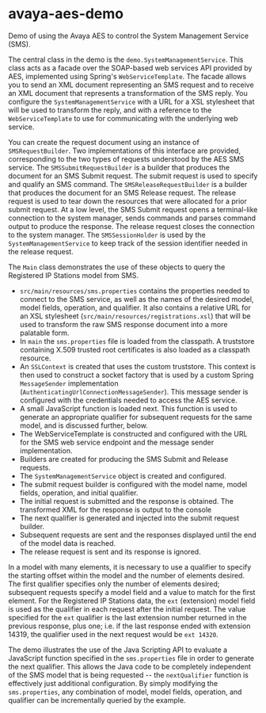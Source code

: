avaya-aes-demo
==============

Demo of using the Avaya AES to control the System Management Service (SMS).

The central class in the demo is the `demo.SystemManagementService`.  This class acts as a facade over the SOAP-based web services API provided by AES, implemented using Spring's `WebServiceTemplate`.  The facade allows you to send an XML document representing an SMS request and to receive an XML document that represents a transformation of the SMS reply. You configure the `SystemManagementService` with a URL for a XSL stylesheet that will be used to transform the reply, and with a reference to the `WebServiceTemplate` to use for communicating with the underlying web service.

You can create the request document using an instance of `SMSRequestBuilder`.  Two implementations of this interface are provided, corresponding to the two types of requests understood by the AES SMS service.  The `SMSSubmitRequestBuilder` is a builder that produces the  document for an SMS Submit request.  The submit request is used to specify and qualify an SMS command.  The `SMSReleaseRequestBuilder` is a builder that produces the document for an SMS Release request.  The release request is used to tear down the resources that were allocated for a prior submit request.  At a low level, the SMS Submit request opens a terminal-like connection to the system manager, sends commands and parses command output to produce the response.  The release request closes the connection to the system manager.  The `SMSSessionHolder` is used by the `SystemManagementService` to keep track of the session identifier needed in the release request.

The `Main` class demonstrates the use of these objects to query the Registered IP Stations model from SMS.

* `src/main/resources/sms.properties` contains the properties needed to connect to the SMS service, as well as the names of the desired model, model fields, operation, and qualifier.  It also contains a relative URL for an XSL stylesheet (`src/main/resources/registrations.xsl`) that will be used to transform the raw SMS response document into a more palatable form.
* In `main` the `sms.properties` file is loaded from the classpath.  A truststore containing X.509 trusted root certificates is also loaded as a classpath resource.
* An `SSLContext` is created that uses the custom truststore.  This context is then used to construct a socket factory that is used by a custom Spring `MessageSender` implementation (`AuthenticatingUrlConnectionMessageSender`).  This message sender is configured with the credentials needed to access the AES service.
* A small JavaScript function is loaded next.  This function is used to generate an appropriate qualifier for subsequent requests for the same model, and is discussed further, below.
* The WebServiceTemplate is constructed and configured with the URL for the SMS web service endpoint and the message sender implementation.
* Builders are created for producing the SMS Submit and Release requests.
* The `SystemManagementService` object is created and configured.
* The submit request builder is configured with the model name, model fields, operation, and initial qualifier.
* The initial request is submitted and the response is obtained.  The transformed XML for the response is output to the console
* The next qualifier is generated and injected into the submit request builder.
* Subsequent requests are sent and the responses displayed until the end of the model data is reached.
* The release request is sent and its response is ignored.

In a model with many elements, it is necessary to use a qualifier to specify the starting offset within the model and the number of elements desired.  The first qualifier specifies only the number of elements desired; subsequent requests specify a model field and a value to match for the first element.  For the Registered IP Stations data, the `ext` (extension) model field is used as the qualifier in each request after the initial request.  The value specified for the `ext` qualifier is the last extension number returned in the previous response, plus one; i.e. if the last response ended with extension 14319, the qualifier used in the next request would be `ext 14320`.

The demo illustrates the use of the Java Scripting API to evaluate a JavaScript function specified in the `sms.properties` file in order to generate the next qualifier.  This allows the Java code to be completely independent of the SMS model that is being requested -- the `nextQualifier` function is effectively just additional configuration.  By simply modifying the `sms.properties`, any combination of model, model fields, operation, and qualifier can be incrementally queried by the example.

